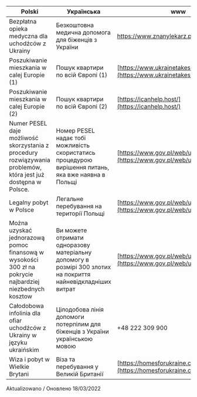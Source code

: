  Polski | Українська | www
 -------|-----------|------
 Bezpłatna opieka medyczna dla uchodźców z Ukrainy | Безкоштовна медична допомога для біженців з України | [https://www.znanylekarz.pl/dla-ukrainy ](https://www.znanylekarz.pl/dla-ukrainy )
 Poszukiwanie mieszkania w calej Europie (1)           | Пошук квартири по всій Європі (1) | [https://www.ukrainetakeshelter.com/](https://www.ukrainetakeshelter.com/) 
 Poszukiwanie mieszkania w calej Europie (2)           | Пошук квартири по всій Європі (2) | [https://icanhelp.host/](https://icanhelp.host/)
 Numer PESEL daje możliwość skorzystania z procedury rozwiązywania problemów, która jest już dostępna w Polsce. | Номер PESEL надає тобі можливість скористатись процедурою вирішення питань, яка вже наявна в Польщі |  [https://www.gov.pl/web/ua](https://www.gov.pl/web/ua)
Legalny pobyt w Polsce | Легальне перебування на території Польщі  |  [https://www.gov.pl/web/ua](https://www.gov.pl/web/ua)
Można uzyskać jednorazową pomoc finansową w wysokości 300 zł na pokrycie najbardziej niezbednych kosztow | Ви можете отримати одноразову матеріальну допомогу в розмірі 300 злотих на покриття найневідкладніших витрат | [https://www.gov.pl/web/ua](https://www.gov.pl/web/ua)
Całodobowa infolinia dla ofiar uchodźców z Ukrainy w języku ukraińskim | Цілодобова лінія допомоги потерпілим для біженців з України українською мовою | +48 222 309 900 
Wiza i pobyt w Wielkie Brytani | Віза та перебування у Великій Британії | [https://homesforukraine.campaign.gov.uk/](https://homesforukraine.campaign.gov.uk/)

Aktualizowano / Оновлено 18/03/2022
